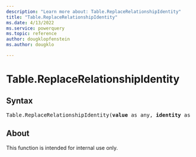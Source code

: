 ```yaml
---
description: "Learn more about: Table.ReplaceRelationshipIdentity"
title: "Table.ReplaceRelationshipIdentity"
ms.date: 4/13/2022
ms.service: powerquery
ms.topic: reference
author: dougklopfenstein
ms.author: dougklo

---
```

# Table.ReplaceRelationshipIdentity

## Syntax

<pre>
Table.ReplaceRelationshipIdentity(<b>value</b> as any, <b>identity</b> as text) as any
</pre>

## About

This function is intended for internal use only.
